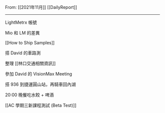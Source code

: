 From: [[2021年11月]]
[[DailyReport]]

---

LightMetrx 帳號

Mio 和 LM 的差異

[[How to Ship Samples]]

搭 David 的車路測

整理 [[林口交通相關資訊]]

參加 David 的 VisionMax Meeting 

搭 936 到捷運圓山站，再騎車回內湖

20:00 晚餐吃水餃 + 啤酒

[[AC 學期三新課程測試 (Beta Test)]]